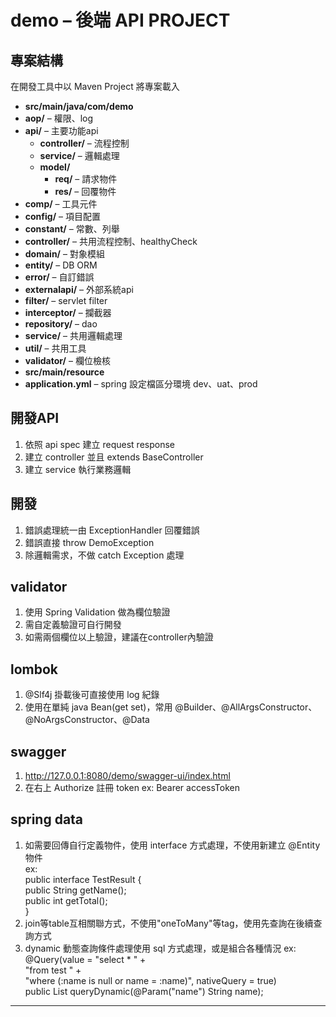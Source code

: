# demo – 後端 API PROJECT #

## 專案結構 ##

在開發工具中以 Maven Project 將專案載入
* **src/main/java/com/demo**
* **aop/** – 權限、log
* **api/** – 主要功能api
  * **controller/** – 流程控制
  * **service/** – 邏輯處理
  * **model/**
    * **req/** – 請求物件
    * **res/** – 回覆物件
* **comp/** – 工具元件
* **config/** – 項目配置
* **constant/** – 常數、列舉
* **controller/** – 共用流程控制、healthyCheck
* **domain/** – 對象模組
* **entity/** – DB ORM
* **error/** – 自訂錯誤
* **externalapi/** – 外部系統api
* **filter/** – servlet filter
* **interceptor/** – 攔截器
* **repository/** – dao
* **service/** – 共用邏輯處理
* **util/** – 共用工具
* **validator/** – 欄位檢核
* **src/main/resource**
* **application.yml** – spring 設定檔區分環境 dev、uat、prod

## 開發API ##
1. 依照 api spec 建立 request response
2. 建立 controller 並且 extends BaseController
3. 建立 service 執行業務邏輯

## 開發 ##
1. 錯誤處理統一由 ExceptionHandler 回覆錯誤
2. 錯誤直接 throw DemoException 
3. 除邏輯需求，不做 catch Exception 處理

## validator ##
1. 使用 Spring Validation 做為欄位驗證
2. 需自定義驗證可自行開發
3. 如需兩個欄位以上驗證，建議在controller內驗證

## lombok ##
1. @Slf4j 掛載後可直接使用 log 紀錄
2. 使用在單純 java Bean(get set)，常用 @Builder、@AllArgsConstructor、@NoArgsConstructor、@Data

## swagger ##
1. http://127.0.0.1:8080/demo/swagger-ui/index.html
2. 在右上 Authorize 註冊 token ex: Bearer accessToken

## spring data ##
1. 如需要回傳自行定義物件，使用 interface 方式處理，不使用新建立 @Entity 物件  
ex:  
   public interface TestResult {  
        public String getName();  
        public int getTotal();  
   }
2. join等table互相關聯方式，不使用"oneToMany"等tag，使用先查詢在後續查詢方式
3. dynamic 動態查詢條件處理使用 sql 方式處理，或是組合各種情況
ex:  
   @Query(value = "select * " +  
                  "from test " +  
                  "where (:name is null or name = :name)", nativeQuery = true)  
   public List<Test> queryDynamic(@Param("name") String name);
***
